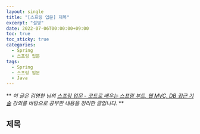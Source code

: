 ```yaml
---
layout: single
title: "[스프링 입문] 제목"
excerpt: "설명"
date: 2022-07-06T00:00:00+09:00
toc: true
toc_sticky: true
categories:
  - Spring
  - 스프링 입문
tags:
  - Spring
  - 스프링 입문
  - Java
---
```

**
*이 글은 김영한 님의 [스프링 입문 - 코드로 배우는 스프링 부트, 웹 MVC, DB 접근 기술](https://www.inflearn.com/course/%EC%8A%A4%ED%94%84%EB%A7%81-%EC%9E%85%EB%AC%B8-%EC%8A%A4%ED%94%84%EB%A7%81%EB%B6%80%ED%8A%B8) 강의를 바탕으로 공부한 내용을 정리한 글입니다.*
**

## 제목